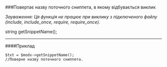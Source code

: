 ###Повертає назву поточного сниппета, в якому відбувається виклик

*Зауваження: Ця функція не працює при виклику з підключеного файлу (include, include_once, require, require_once).*

string getSnippetName();

***

####Приклад

	$txt = $modx->getSnippetName();
	//Поверне назву поточного сниппета.
